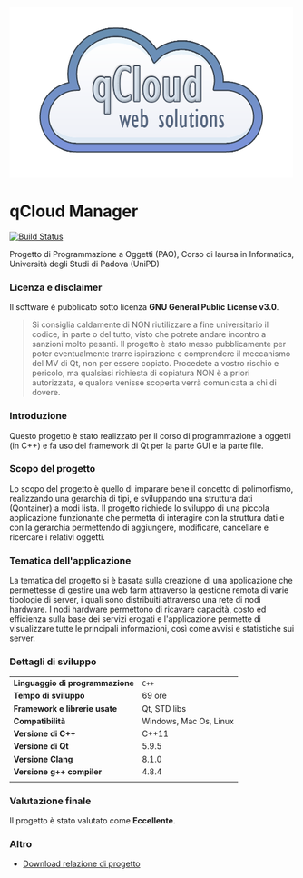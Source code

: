 
![logo](docs/images/qcloud.png)

# qCloud Manager

[![Build Status](https://travis-ci.org/Maxelweb/qCloudUNIPD.svg?branch=master)](https://travis-ci.org/Maxelweb/qCloudUNIPD)

Progetto di Programmazione a Oggetti (PAO), Corso di laurea in Informatica, Università degli Studi di Padova (UniPD)

### Licenza e disclaimer

Il software è pubblicato sotto licenza **GNU General Public License v3.0**. 
> Si consiglia caldamente di NON riutilizzare a fine universitario il codice, in parte o del tutto, visto che potrete andare incontro a sanzioni molto pesanti. Il progetto è stato messo pubblicamente per poter eventualmente trarre ispirazione e comprendere il meccanismo del MV di Qt, non per essere copiato. Procedete a vostro rischio e pericolo, ma qualsiasi richiesta di copiatura NON è a priori autorizzata, e qualora venisse scoperta verrà comunicata a chi di dovere.

### Introduzione

Questo progetto è stato realizzato per il corso di programmazione a oggetti (in C++) e fa uso del framework di Qt per la parte GUI e la parte file.

### Scopo del progetto

Lo scopo del progetto è quello di imparare bene il concetto di polimorfismo, realizzando una gerarchia di tipi, e sviluppando una struttura dati (Qontainer) a modi lista. Il progetto richiede lo sviluppo di una piccola applicazione funzionante che permetta di interagire con la struttura dati e con la gerarchia permettendo di aggiungere, modificare, cancellare e ricercare i relativi oggetti.

### Tematica dell'applicazione

La tematica del progetto si è basata sulla creazione di una applicazione che permettesse di gestire una web farm attraverso la gestione remota di varie tipologie di server, i quali sono distribuiti attraverso una rete di nodi hardware. I nodi hardware permettono di ricavare capacità, costo ed efficienza sulla base dei servizi erogati e l'applicazione permette di visualizzare tutte le principali informazioni, così come avvisi e statistiche sui server.

### Dettagli di sviluppo

|   |   |
| --- | --- |
| **Linguaggio di programmazione** 	 | `C++` | 
| **Tempo di sviluppo** 			 | 69 ore |
| **Framework e librerie usate** 	 | Qt, STD libs |
| **Compatibilità** 				 | Windows, Mac Os, Linux |
| **Versione di C++** 			 	 | C++11 |
| **Versione di Qt** 				 | 5.9.5 |
| **Versione Clang** 				 | 8.1.0 |
| **Versione g++ compiler** 		 | 4.8.4 |
|   |   |


### Valutazione finale

Il progetto è stato valutato come **Eccellente**.

### Altro

- [Download relazione di progetto](docs/download/relazione.pdf)
